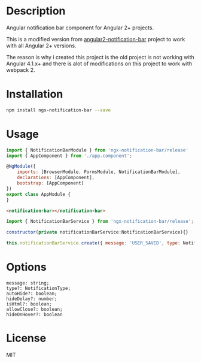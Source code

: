 # Description

Angular notification bar component for Angular 2+ projects.

This is a modified version from [angular2-notification-bar](https://github.com/Hydrane/angular2-notification-bar) project to work with all Angular 2+ versions.

The reason is why i created this project is the old project is not working with Angular 4.1.x+ and there is alot of modifications on this project to work with webpack 2.

# Installation

```bash
npm install ngx-notification-bar --save
```

# Usage

```javascript
import { NotificationBarModule } from 'ngx-notification-bar/release'
import { AppComponent } from './app.component';

@NgModule({
    imports: [BrowserModule, FormsModule, NotificationBarModule],
    declarations: [AppComponent],
    bootstrap: [AppComponent]
})
export class AppModule {
}
```

```html
<notification-bar></notification-bar>
```

```javascript
import { NotificationBarService } from 'ngx-notification-bar/release';

constructor(private notificationBarService:NotificationBarService){}

this.notificationBarService.create({ message: 'USER_SAVED', type: NotificationType.Success});
```

# Options

    message: string;
    type?: NotificationType;
    autoHide?: boolean;
    hideDelay?: number;
    isHtml?: boolean;
    allowClose?: boolean;
    hideOnHover?: boolean

# License
MIT
